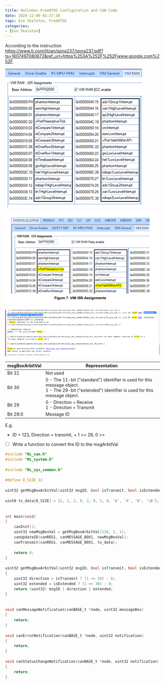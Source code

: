 ```yaml
---
title: HalCoGen FreeRTOS Configuration and CAN Code
date: 2020-12-09 02:37:30
tags: Exo Skeleton, FreeRTOS
categories:
- [Exo Skeleton]
---
```


According to the instruction https://www.ti.com/lit/an/spna237/spna237.pdf?ts=1607497080672&ref_url=https%253A%252F%252Fwww.google.com%252F



![image-20201209010536090](https://raw.githubusercontent.com/bifeitang/blog-img-hosting-yang/master/article_imgs/image-20201209010536090.png)



![image-20201209010625937](https://raw.githubusercontent.com/bifeitang/blog-img-hosting-yang/master/article_imgs/image-20201209010625937.png)

![image-20201209011013043](https://raw.githubusercontent.com/bifeitang/blog-img-hosting-yang/master/article_imgs/image-20201209011013043.png)





| msgBoxArbitVal | Representation                                               |
| -------------- | ------------------------------------------------------------ |
| Bit 31         | Not used                                                     |
| Bit 30         | 0 - The 11-bit ("standard") identifier is used for this message object.<br/>1 - The 29-bit ("extended") identifier is used for this message object. |
| Bit 29         | 0 - Direction = Receive<br />1 - Direction = Transmit        |
| Bit 28:0       | Message ID                                                   |

E.g.

- ID = 123, Direction = transmit, + 1 >> 29, 0 >> 



- [ ] Write a function to convert the ID to the msgArbitVal





```C
#include "HL_can.h"
#include "HL_system.h"

#include "HL_sys_common.h"

#define D_SIZE 12

uint32 getMsgBoxArbitVal(uint32 msgID, bool isTransmit, bool isExtended);

uint8 tx_data[D_SIZE] = {1, 1, 2, 0, 2, 0, 2, 0, 'E', 'X', 'O', '\0'};


int main(void)
{
    canInit();
    uint32 newMsgBoxVal = getMsgBoxArbitVal(128, 1, 1);
    canUpdateID(canREG1, canMESSAGE_BOX1, newMsgBoxVal);
    canTransmit(canREG1, canMESSAGE_BOX1, tx_data);

    return 0;
}

uint32 getMsgBoxArbitVal(uint32 msgID, bool isTransmit, bool isExtended)
{
    uint32 direction = isTransmit ? (1 << 29) : 0;
    uint32 extended = isExtended ? (1 << 30) : 0;
    return (uint32) msgID | direction | extended;
}


void canMessageNotification(canBASE_t *node, uint32 messageBox)
{
    return;
}

void canErrorNotification(canBASE_t *node, uint32 notification)
{
    return;
}

void canStatusChangeNotification(canBASE_t *node, uint32 notification)
{
    return;
}

```





